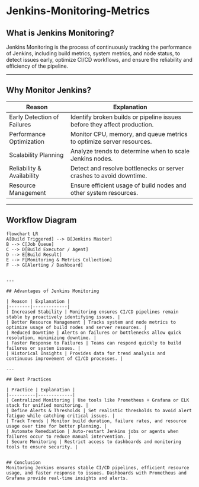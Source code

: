 # Jenkins-Monitoring-Metrics

## What is Jenkins Monitoring?
Jenkins Monitoring is the process of continuously tracking the performance of Jenkins, including build metrics, system metrics, and node status, to detect issues early, optimize CI/CD workflows, and ensure the reliability and efficiency of the pipeline.

---

## Why Monitor Jenkins?

| Reason | Explanation |
|--------|-------------|
| Early Detection of Failures | Identify broken builds or pipeline issues before they affect production. |
| Performance Optimization | Monitor CPU, memory, and queue metrics to optimize server resources. |
| Scalability Planning | Analyze trends to determine when to scale Jenkins nodes. |
| Reliability & Availability | Detect and resolve bottlenecks or server crashes to avoid downtime. |
| Resource Management | Ensure efficient usage of build nodes and other system resources. |

---




## Workflow Diagram

```mermaid
flowchart LR
A[Build Triggered] --> B[Jenkins Master]
B --> C[Job Queue]
C --> D[Build Executor / Agent]
D --> E[Build Result]
E --> F[Monitoring & Metrics Collection]
F --> G[Alerting / Dashboard]


---

## Advantages of Jenkins Monitoring

| Reason | Explanation |
|--------|-------------|
| Increased Stability | Monitoring ensures CI/CD pipelines remain stable by proactively identifying issues. |
| Better Resource Management | Tracks system and node metrics to optimize usage of build nodes and server resources. |
| Reduced Downtime | Alerts on failures or bottlenecks allow quick resolution, minimizing downtime. |
| Faster Response to Failures | Teams can respond quickly to build failures or system issues. |
| Historical Insights | Provides data for trend analysis and continuous improvement of CI/CD processes. |

---

## Best Practices

| Practice | Explanation |
|----------|-------------|
| Centralized Monitoring | Use tools like Prometheus + Grafana or ELK stack for unified monitoring. |
| Define Alerts & Thresholds | Set realistic thresholds to avoid alert fatigue while catching critical issues. |
| Track Trends | Monitor build duration, failure rates, and resource usage over time for better planning. |
| Automate Remediation | Auto-restart Jenkins jobs or agents when failures occur to reduce manual intervention. |
| Secure Monitoring | Restrict access to dashboards and monitoring tools to ensure security. |


## Conclusion
Monitoring Jenkins ensures stable CI/CD pipelines, efficient resource usage, and faster response to issues. Dashboards with Prometheus and Grafana provide real-time insights and alerts.
